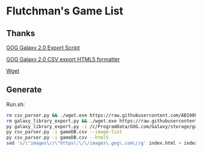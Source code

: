 # Flutchman's Game List

## Thanks

[GOG Galaxy 2.0 Export Script](https://github.com/AB1908/GOG-Galaxy-Export-Script)

[GOG Galaxy 2.0 CSV export HTML5 formatter](https://github.com/Varstahl/GOG-Galaxy-HTML5-exporter)

[Wget](http://gnuwin32.sourceforge.net/packages/wget.htm)

## Generate

Run.sh:
```bash
rm csv_parser.py && ./wget.exe https://raw.githubusercontent.com/AB1908/GOG-Galaxy-Export-Script/master/galaxy_library_export.py
rm galaxy_library_export.py && ./wget.exe https://raw.githubusercontent.com/Varstahl/GOG-Galaxy-HTML5-exporter/master/csv_parser.py
py galaxy_library_export.py -i /c/ProgramData/GOG.com/Galaxy/storage/galaxy-2.0.db -a
py csv_parser.py -i gameDB.csv --image-list
py csv_parser.py -i gameDB.csv --html5
sed 's/\"images\//\"https\:\/\/images\.gog\.com\//g' index.html > index.html.tmp && sed 's/\.webp\"/\.webp\?namespace\=gamesdb\"/g' index.html.tmp > index.html && rm index.html.tmp
```
